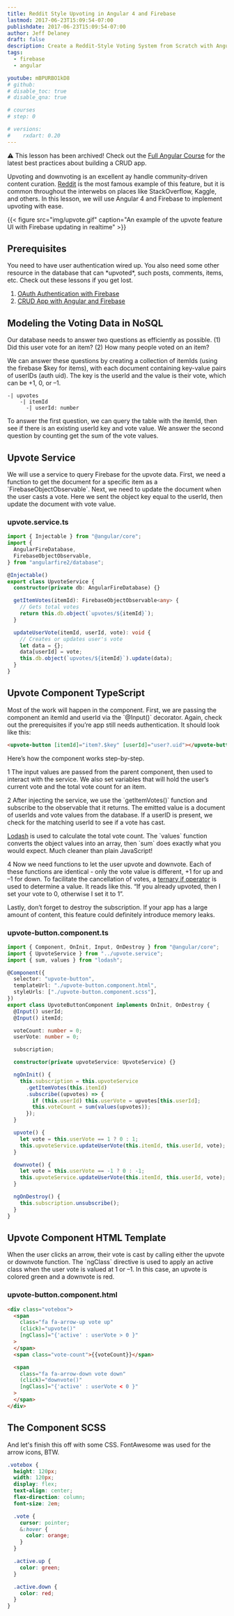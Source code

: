 ```yaml
---
title: Reddit Style Upvoting in Angular 4 and Firebase
lastmod: 2017-06-23T15:09:54-07:00
publishdate: 2017-06-23T15:09:54-07:00
author: Jeff Delaney
draft: false
description: Create a Reddit-Style Voting System from Scratch with Angular and Firebase
tags:
  - firebase
  - angular

youtube: mBPURBO1kD8
# github:
# disable_toc: true
# disable_qna: true

# courses
# step: 0

# versions:
#    rxdart: 0.20
---
```


⚠️ This lesson has been archived! Check out the [Full Angular Course](/courses/angular) for the latest best practices about building a CRUD app.

<p>Upvoting and downvoting is an excellent ay handle community-driven content curation. <a href="https://www.reddit.com/r/Angular2/">Reddit</a> is the most famous example of this feature, but it is common throughout the interwebs on places like StackOverflow, Kaggle, and others. In this lesson, we will use Angular 4 and Firebase to implement upvoting with ease.</p>

{{< figure src="img/upvote.gif" caption="An example of the upvote feature UI with Firebase updating in realtime" >}}

## Prerequisites

<p>You need to have user authentication wired up. You also need some other resource in the database that can *upvoted*, such posts, comments, items, etc. Check out these lessons if you get lost. </p>

<ol>
<li><a href="/lessons/angular-firebase-authentication-tutorial-oauth/">OAuth Authentication with Firebase</a></li>
<li><a href="/lessons/reactive-crud-app-with-angular-and-firebase-tutorial/">CRUD App with Angular and Firebase</a></li>
</ol>

## Modeling the Voting Data in NoSQL

<p>Our database needs to answer two questions as efficiently as possible. (1) Did this user vote for an item? (2) How many people voted on an item? </p>

<p>We can answer these questions by creating a collection of itemIds (using the firebase $key for items), with each document containing key-value pairs of userIDs (auth uid). The key is the userId and the value is their vote, which can be +1, 0, or –1. </p>

```
-| upvotes
    -| itemId
      -| userId: number
```

<p>To answer the first question, we can query the table with the itemId, then see if there is an existing userId key and vote value. We answer the second question by counting get the sum of the vote values. </p>

## Upvote Service

<p>We will use a service to query Firebase for the upvote data. First, we need a function to get the document for a specific item as a `FirebaseObjectObservable`. Next, we need to update the document when the user casts a vote. Here we sent the object key equal to the userId, then update the document with vote value. </p>

### upvote.service.ts

```typescript
import { Injectable } from "@angular/core";
import {
  AngularFireDatabase,
  FirebaseObjectObservable,
} from "angularfire2/database";

@Injectable()
export class UpvoteService {
  constructor(private db: AngularFireDatabase) {}

  getItemVotes(itemId): FirebaseObjectObservable<any> {
    // Gets total votes
    return this.db.object(`upvotes/${itemId}`);
  }

  updateUserVote(itemId, userId, vote): void {
    // Creates or updates user's vote
    let data = {};
    data[userId] = vote;
    this.db.object(`upvotes/${itemId}`).update(data);
  }
}
```

## Upvote Component TypeScript

<p>Most of the work will happen in the component. First, we are passing the component an itemId and userId via the `@Input()` decorator. Again, check out the prerequisites if you’re app still needs authentication. It should look like this:</p>

```html
<upvote-button [itemId]="item?.$key" [userId]="user?.uid"></upvote-button>
```

<p>Here’s how the component works step-by-step. </p>

<p>1 The input values are passed from the parent component, then used to interact with the service. We also set variables that will hold the user’s current vote and the total vote count for an item. </p>

<p>2 After injecting the service, we use the `getItemVotes()` function and subscribe to the observable that it returns. The emitted value is a document of userIds and vote values from the database. If a userID is present, we check for the matching userId to see if a vote has cast. </p>

<p><a href="https://lodash.com/docs/">Lodash</a> is used to calculate the total vote count. The `values` function converts the object values into an array, then `sum` does exactly what you would expect. Much cleaner than plain JavaScript!</p>

<p>4 Now we need functions to let the user upvote and downvote. Each of these functions are identical - only the vote value is different, +1 for up and –1 for down. To facilitate the cancellation of votes, a <a href="https://developer.mozilla.org/en-US/docs/Web/JavaScript/Reference/Operators/Conditional_Operator">ternary if operator</a> is used to determine a value. It reads like this. “If you already upvoted, then I set your vote to 0, otherwise I set it to 1”. </p>

<p>Lastly, don’t forget to destroy the subscription. If your app has a large amount of content, this feature could definitely introduce memory leaks.</p>

### upvote-button.component.ts

```typescript
import { Component, OnInit, Input, OnDestroy } from "@angular/core";
import { UpvoteService } from "../upvote.service";
import { sum, values } from "lodash";

@Component({
  selector: "upvote-button",
  templateUrl: "./upvote-button.component.html",
  styleUrls: ["./upvote-button.component.scss"],
})
export class UpvoteButtonComponent implements OnInit, OnDestroy {
  @Input() userId;
  @Input() itemId;

  voteCount: number = 0;
  userVote: number = 0;

  subscription;

  constructor(private upvoteService: UpvoteService) {}

  ngOnInit() {
    this.subscription = this.upvoteService
      .getItemVotes(this.itemId)
      .subscribe((upvotes) => {
        if (this.userId) this.userVote = upvotes[this.userId];
        this.voteCount = sum(values(upvotes));
      });
  }

  upvote() {
    let vote = this.userVote == 1 ? 0 : 1;
    this.upvoteService.updateUserVote(this.itemId, this.userId, vote);
  }

  downvote() {
    let vote = this.userVote == -1 ? 0 : -1;
    this.upvoteService.updateUserVote(this.itemId, this.userId, vote);
  }

  ngOnDestroy() {
    this.subscription.unsubscribe();
  }
}
```

## Upvote Component HTML Template

<p>When the user clicks an arrow, their vote is cast by calling either the upvote or downvote function. The `ngClass` directive is used to apply an active class when the user vote is valued at 1 or –1. In this case, an upvote is colored green and a downvote is red. </p>

### upvote-button.component.html

```html
<div class="votebox">
  <span
    class="fa fa-arrow-up vote up"
    (click)="upvote()"
    [ngClass]="{'active' : userVote > 0 }"
  >
  </span>
  <span class="vote-count">{{voteCount}}</span>

  <span
    class="fa fa-arrow-down vote down"
    (click)="downvote()"
    [ngClass]="{'active' : userVote < 0 }"
  >
  </span>
</div>
```

## The Component SCSS

<p>And let's finish this off with some CSS. FontAwesome was used for the arrow icons, BTW. </p>

```scss
.votebox {
  height: 120px;
  width: 120px;
  display: flex;
  text-align: center;
  flex-direction: column;
  font-size: 2em;

  .vote {
    cursor: pointer;
    &:hover {
      color: orange;
    }
  }

  .active.up {
    color: green;
  }

  .active.down {
    color: red;
  }
}
```

